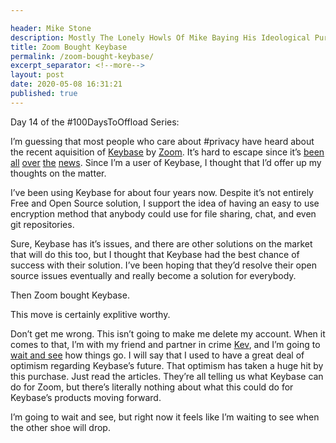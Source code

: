 ```yaml
---

header: Mike Stone
description: Mostly The Lonely Howls Of Mike Baying His Ideological Purity At The Moon
title: Zoom Bought Keybase
permalink: /zoom-bought-keybase/
excerpt_separator: <!--more-->
layout: post
date: 2020-05-08 16:31:21
published: true
---
```


Day 14 of the #100DaysToOffload Series:

I’m guessing that most people who care about #privacy have heard about the recent aquisition of [Keybase](https://keybase.io) by [Zoom](https://zoom.us). It’s hard to escape since it’s [been](https://in.pcmag.com/how-to-work-from-home/136236/zoom-acquires-keybase-to-help-it-build-end-to-end-encryption-for-video-sessions) [all](https://www.forbes.com/sites/kateoflahertyuk/2020/05/07/zoom-buys-keybase-in-powerful-security-move-how-this-could-change-everything/#3b62e1a81318) [over](https://www.reuters.com/article/zoom-video-commn-acquisition/zoom-buys-secure-messaging-service-keybase-idUSL4N2CP3TB) [the](https://au.news.yahoo.com/zoom-consultant-alex-stamos-weighs-183901056.html) [news](https://www.marketwatch.com/story/zoom-acquires-keybase-as-it-seeks-to-boost-security-efforts-2020-05-07). Since I’m a user of Keybase, I thought that I’d offer up my thoughts on the matter.

<!--more-->

I’ve been using Keybase for about four years now. Despite it’s not entirely Free and Open Source solution, I support the idea of having an easy to use encryption method that anybody could use for file sharing, chat, and even git repositories. 

Sure, Keybase has it’s issues, and there are other solutions on the market that will do this too, but I thought that Keybase had the best chance of success with their solution. I’ve been hoping that they’d resolve their open source issues eventually and really become a solution for everybody.

Then Zoom bought Keybase.

This move is certainly explitive worthy.

Don’t get me wrong. This isn’t going to make me delete my account. When it comes to that, I’m with my friend and partner in crime [Kev](https://fosstodon.org/@kev), and I’m going to [wait and see](https://kevq.uk/keybase-zoom-and-me/) how things go. I will say that I used to have a great deal of optimism regarding Keybase’s future. That optimism has taken a huge hit by this purchase. Just read the articles. They’re all telling us what Keybase can do for Zoom, but there’s literally nothing about what this could do for Keybase’s products moving forward.

I’m going to wait and see, but right now it feels like I’m waiting to see when the other shoe will drop. 